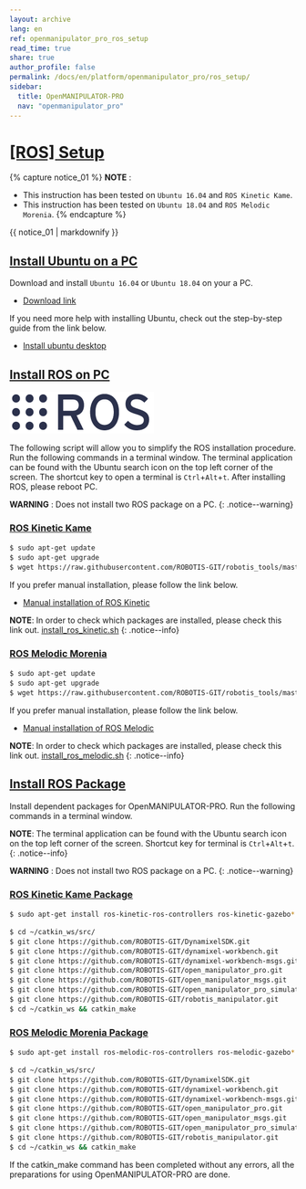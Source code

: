 ```yaml
---
layout: archive
lang: en
ref: openmanipulator_pro_ros_setup
read_time: true
share: true
author_profile: false
permalink: /docs/en/platform/openmanipulator_pro/ros_setup/
sidebar:
  title: OpenMANIPULATOR-PRO
  nav: "openmanipulator_pro"
---
```


<div style="counter-reset: h1 3"></div>

# [[ROS] Setup](#ros-setup)

{% capture notice_01 %}
**NOTE** : 
- This instruction has been tested on `Ubuntu 16.04` and `ROS Kinetic Kame`.
- This instruction has been tested on `Ubuntu 18.04` and `ROS Melodic Morenia`.
{% endcapture %}
<div class="notice--info">{{ notice_01 | markdownify }}</div>

## [Install Ubuntu on a PC](#install-ubuntu-on-pc)

Download and install `Ubuntu 16.04` or `Ubuntu 18.04` on your a PC.

- [Download link](https://www.ubuntu.com/download/alternative-downloads)

If you need more help with installing Ubuntu, check out the step-by-step guide from the link below.

- [Install ubuntu desktop](https://www.ubuntu.com/download/desktop/install-ubuntu-desktop)

## [Install ROS on PC](#install-ros-on-pc)

![](/assets/images/platform/openmanipulator_pro/logo_ros.png)

The following script will allow you to simplify the ROS installation procedure. Run the following commands in a terminal window. The terminal application can be found with the Ubuntu search icon on the top left corner of the screen. The shortcut key to open a terminal is `Ctrl`+`Alt`+`t`. After installing ROS, please reboot PC.

**WARNING** : Does not install two ROS package on a PC.
{: .notice--warning}

### [ROS Kinetic Kame](#ros-kinetic-kame)

``` bash
$ sudo apt-get update
$ sudo apt-get upgrade
$ wget https://raw.githubusercontent.com/ROBOTIS-GIT/robotis_tools/master/install_ros_kinetic.sh && chmod 755 ./install_ros_kinetic.sh && bash ./install_ros_kinetic.sh
```

If you prefer manual installation, please follow the link below.

- [Manual installation of ROS Kinetic](http://wiki.ros.org/kinetic/Installation/Ubuntu)

**NOTE**: In order to check which packages are installed, please check this link out. [install_ros_kinetic.sh](https://raw.githubusercontent.com/ROBOTIS-GIT/robotis_tools/master/install_ros_kinetic.sh)
{: .notice--info}


### [ROS Melodic Morenia](#ros-melodic-morenia)

``` bash
$ sudo apt-get update
$ sudo apt-get upgrade
$ wget https://raw.githubusercontent.com/ROBOTIS-GIT/robotis_tools/master/install_ros_melodic.sh && chmod 755 ./install_ros_melodic.sh && bash ./install_ros_melodic.sh
```
If you prefer manual installation, please follow the link below.

- [Manual installation of ROS Melodic](http://wiki.ros.org/melodic/Installation/Ubuntu)

**NOTE**: In order to check which packages are installed, please check this link out. [install_ros_melodic.sh](https://raw.githubusercontent.com/ROBOTIS-GIT/robotis_tools/master/install_ros_melodic.sh)
{: .notice--info}


## [Install ROS Package](#install-ros-package)

Install dependent packages for OpenMANIPULATOR-PRO. Run the following commands in a terminal window.

**NOTE**: The terminal application can be found with the Ubuntu search icon on the top left corner of the screen. Shortcut key for terminal is `Ctrl`+`Alt`+`t`.
{: .notice--info} 

**WARNING** : Does not install two ROS package on a PC.
{: .notice--warning}

### [ROS Kinetic Kame Package](#ros-kinetic-kame-package)

``` bash
$ sudo apt-get install ros-kinetic-ros-controllers ros-kinetic-gazebo* ros-kinetic-moveit* ros-kinetic-industrial-core
```

``` bash
$ cd ~/catkin_ws/src/
$ git clone https://github.com/ROBOTIS-GIT/DynamixelSDK.git
$ git clone https://github.com/ROBOTIS-GIT/dynamixel-workbench.git
$ git clone https://github.com/ROBOTIS-GIT/dynamixel-workbench-msgs.git
$ git clone https://github.com/ROBOTIS-GIT/open_manipulator_pro.git
$ git clone https://github.com/ROBOTIS-GIT/open_manipulator_msgs.git
$ git clone https://github.com/ROBOTIS-GIT/open_manipulator_pro_simulations.git
$ git clone https://github.com/ROBOTIS-GIT/robotis_manipulator.git
$ cd ~/catkin_ws && catkin_make
```

### [ROS Melodic Morenia Package](#ros-melodic-morenia-package)

``` bash
$ sudo apt-get install ros-melodic-ros-controllers ros-melodic-gazebo* ros-melodic-moveit* ros-melodic-industrial-core
```

``` bash
$ cd ~/catkin_ws/src/
$ git clone https://github.com/ROBOTIS-GIT/DynamixelSDK.git
$ git clone https://github.com/ROBOTIS-GIT/dynamixel-workbench.git
$ git clone https://github.com/ROBOTIS-GIT/dynamixel-workbench-msgs.git
$ git clone https://github.com/ROBOTIS-GIT/open_manipulator_pro.git
$ git clone https://github.com/ROBOTIS-GIT/open_manipulator_msgs.git
$ git clone https://github.com/ROBOTIS-GIT/open_manipulator_pro_simulations.git
$ git clone https://github.com/ROBOTIS-GIT/robotis_manipulator.git
$ cd ~/catkin_ws && catkin_make
```

If the catkin_make command has been completed without any errors, all the preparations for using OpenMANIPULATOR-PRO are done.
